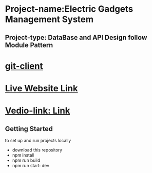# Project-name:Electric Gadgets Management System

## Project-type: DataBase and API Design follow Module Pattern

# [git-client](https://github.com/RezoanulHasan/elecrtict-gadgets-client)

# [Live Website Link](https://rezoanulonlineshop.netlify.app)

# [ Vedio-link: Link ](https://drive.google.com/file/d/1nK1TG8RZjctnDwXM8RSrtxLk0dWS4bBx/view?usp=sharing)

## Getting Started

to set up and run projects locally

- download this repository
- npm install
- npm run build
- npm run start: dev

